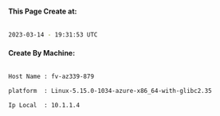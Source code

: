 
   
#### This Page Create at:

```bash

2023-03-14 - 19:31:53 UTC

```

#### Create By Machine:

```bash

Host Name : fv-az339-879

platform  : Linux-5.15.0-1034-azure-x86_64-with-glibc2.35

Ip Local  : 10.1.1.4

```

